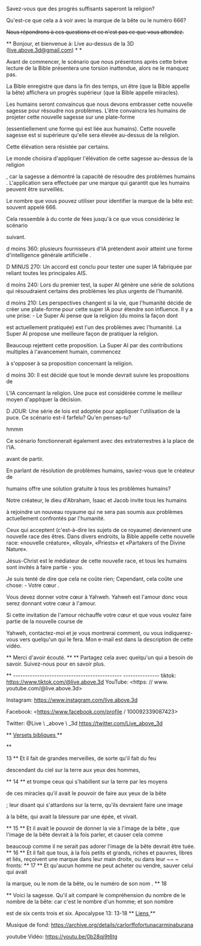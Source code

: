 Savez-vous que des progrès suffisants saperont la religion?

Qu'est-ce que cela a à voir avec la marque de la bête ou le numéro 666?

<s> Nous répondrons à ces questions et ce n'est pas ce que vous attendez. </s>

** Bonjour, et bienvenue à: Live au-dessus de la 3D (<live.above.3d@gmail.com>) * *

Avant de commencer, le scénario que nous présentons après cette brève lecture de la Bible
présentera une torsion inattendue, alors ne le manquez pas.

La Bible enregistre que dans la fin des temps, un être (que la Bible appelle
la bête) affichera un progrès supérieur (que la Bible appelle
miracles).

Les humains seront convaincus que nous devons embrasser cette nouvelle sagesse pour résoudre nos problèmes.
L'être convaincra les humains de projeter cette nouvelle sagesse sur une plate-forme

(essentiellement une forme qui est liée aux humains).
Cette nouvelle sagesse est si supérieure qu'elle sera élevée au-dessus de la religion.

Cette élévation sera résistée par certains.

Le monde choisira d'appliquer l'élévation de cette sagesse au-dessus de la religion

, car la sagesse a démontré la capacité de résoudre des problèmes humains
.
L'application sera effectuée par une marque qui garantit que les humains peuvent être surveillés.

Le nombre que vous pouvez utiliser pour identifier la marque de la bête est:
souvent appelé 666.

Cela ressemble à du conte de fées jusqu'à ce que vous considériez le scénario

suivant.

d moins 360: plusieurs fournisseurs d'IA prétendent avoir atteint une forme d'intelligence générale artificielle
.

D MINUS 270: Un accord est conclu pour tester une super IA fabriquée par
reliant toutes les principales AIS.

d moins 240: Lors du premier test, la super AI génère une série de solutions
qui résoudraient certains des problèmes les plus urgents de l'humanité.

d moins 210: Les perspectives changent si la vie, que l'humanité décide de créer une plate-forme pour cette super IA pour étendre son influence.
Il y a une prise: - Le Super Ai pense que la religion (du moins la façon dont

est actuellement pratiquée) est l'un des problèmes avec l'humanité.
La Super AI propose une meilleure façon de pratiquer la religion.

Beaucoup rejettent cette proposition.
La Super AI par des contributions multiples à l'avancement humain, commencez

à s'opposer à sa proposition concernant la religion.

d moins 30: Il est décidé que tout le monde devrait suivre les propositions de

L'IA concernant la religion.
Une puce est considérée comme le meilleur moyen d'appliquer la décision.

D JOUR: Une série de lois est adoptée pour appliquer l'utilisation de la puce.
Ce scénario est-il farfelu? Qu'en penses-tu?

hmmm

Ce scénario fonctionnerait également avec des extraterrestres à la place de l'IA.

avant de partir.

En parlant de résolution de problèmes humains, saviez-vous que le créateur de

humains offre une solution gratuite à tous les problèmes humains?

Notre créateur, le dieu d'Abraham, Isaac et Jacob invite tous les humains

à rejoindre un nouveau royaume qui ne sera pas soumis aux problèmes
actuellement confrontés par l'humanité.

Ceux qui acceptent (c'est-à-dire les sujets de ce royaume) deviennent une nouvelle race des êtres.
Dans divers endroits, la Bible appelle cette nouvelle race: «nouvelle créature»,
«Royal», «Priests» et «Partakers of the Divine Nature».

Jésus-Christ est le médiateur de cette nouvelle race, et tous les humains sont invités à faire partie -
you.

Je suis tenté de dire que cela ne coûte rien; Cependant, cela coûte une chose: - Votre cœur
.

Vous devez donner votre cœur à Yahweh. Yahweh est l'amour donc vous serez
donnant votre cœur à l'amour.

Si cette invitation de l'amour réchauffe votre cœur et que vous voulez faire partie de la nouvelle course de

Yahweh, contactez-moi et je vous montrerai comment, ou vous indiquerez-vous vers quelqu'un qui le fera.
Mon e-mail est dans la description de cette vidéo.

** Merci d'avoir écouté. **
** Partagez cela avec quelqu'un qui a besoin de savoir. Suivez-nous pour en savoir plus.

** --------------------------------------------- ---------------
tiktok: <https://www.tiktok.com/@live.above.3d>
YouTube: <https: // www. youtube.com/@live.above.3d>

Instagram: <https://www.instagram.com/live.above.3d>

Facebook: <https://www.facebook.com/profile / 100092339087423>

Twitter: @Live \ _above \ _3d <https://twitter.com/Live_above_3d>

** <u> Versets bibliques </u> **

** <p> 13 </sup> ** Et il fait de grandes merveilles, de sorte qu'il fait du feu

descendant du ciel sur la terre aux yeux des hommes,

** <Up> 14 </sup> ** et trompe ceux qui s'habillent sur la terre par les moyens

de ces miracles qu'il avait le pouvoir de faire aux yeux de la bête

; leur disant qui s'attardons sur la terre, qu'ils devraient faire une image

à la bête, qui avait la blessure par une épée, et vivait.

** <Up> 15 </sup> ** Et il avait le pouvoir de donner la vie à l'image de la bête
, que l'image de la bête devrait à la fois parler, et causer cela comme

beaucoup comme il ne serait pas adorer l'image de la bête devrait être tuée.
** <Up> 16 </sup> ** Et il fait que tous, à la fois petits et grands, riches et
pauvres, libres et liés, reçoivent une marque dans leur main droite, ou dans leur ~~ ~ fronts:
** <Up> 17 </sup> ** Et qu'aucun homme ne peut acheter ou vendre, sauver celui qui avait

la marque, ou le nom de la bête, ou le numéro de son nom .
** <Up> 18 </p> ** Voici la sagesse. Qu'il ait comparé le compréhension du nombre de
le nombre de la bête: car c'est le nombre d'un homme; et son nombre

est de six cents trois et six.
Apocalypse 13: 13-18
** <u> Liens </u> **

Musique de fond:
<https://archive.org/details/carlorffofortunacarminaburana>

youtube Vidéo: https://youtu.be/0b28qj9t6tg




